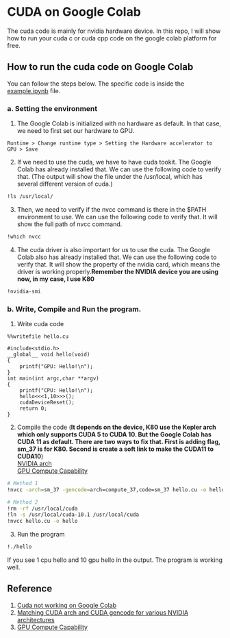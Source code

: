 # CUDA on Google Colab
The cuda code is mainly for nvidia hardware device. In this repo, I will show how to run your cuda c or cuda cpp code on the google colab platform for free.

## How to run the cuda code on Google Colab
You can follow the steps below. The specific code is inside the [example.ipynb](./example.ipynb) file.  
### a. Setting the environment
1. The Google Colab is initialized with no hardware as default. In that case, we need to first set our hardware to GPU.  
```
Runtime > Change runtime type > Setting the Hardware accelerator to GPU > Save
```
2. If we need to use the cuda, we have to have cuda tookit. The Google Colab has already installed that. We can use the following code to verify that. (The output will show the file under the /usr/local, which has several different version of cuda.)  
```bash
!ls /usr/local/
```  
3. Then, we need to verify if the nvcc command is there in the $PATH environment to use. We can use the following code to verify that. It will show the full path of nvcc command.  
```bash
!which nvcc
``` 
4. The cuda driver is also important for us to use the cuda. The Google Colab also has already installed that. We can use the following code to verify that. It will show the property of the nvidia card, which means the driver is working properly.**Remember the NVIDIA device you are using now, in my case, I use K80**  
```bash
!nvidia-smi
```
### b. Write, Compile and Run the program.
1. Write cuda code  
```cuda
%%writefile hello.cu

#include<stdio.h>
__global__ void hello(void)
{
    printf("GPU: Hello!\n");
}
int main(int argc,char **argv)
{
    printf("CPU: Hello!\n");
    hello<<<1,10>>>();
    cudaDeviceReset();
    return 0;
}
```  
2. Compile the code (**It depends on the device, K80 use the Kepler arch which only supports CUDA 5 to CUDA 10. But the Google Colab has CUDA 11 as default. There are two ways to fix that. First is adding flag, sm_37 is for K80. Second is create a soft link to make the CUDA11 to CUDA10**)  
[NVIDIA arch](https://arnon.dk/matching-sm-architectures-arch-and-gencode-for-various-nvidia-cards/)  
[GPU Compute Capability](https://developer.nvidia.com/cuda-gpus#compute)
```bash
# Method 1
!nvcc -arch=sm_37 -gencode=arch=compute_37,code=sm_37 hello.cu -o hello

# Method 2
!rm -rf /usr/local/cuda
!ln -s /usr/local/cuda-10.1 /usr/local/cuda
!nvcc hello.cu -o hello
```  
3. Run the program
```bash
!./hello
```  
If you see 1 cpu hello and 10 gpu hello in the output. The program is working well.

## Reference
1. [Cuda not working on Google Colab](http://wiki.alcidesfonseca.com/blog/cuda-not-working-google-collab/)
2. [Matching CUDA arch and CUDA gencode for various NVIDIA architectures](https://arnon.dk/matching-sm-architectures-arch-and-gencode-for-various-nvidia-cards/)
3. [GPU Compute Capability](https://developer.nvidia.com/cuda-gpus#compute)

